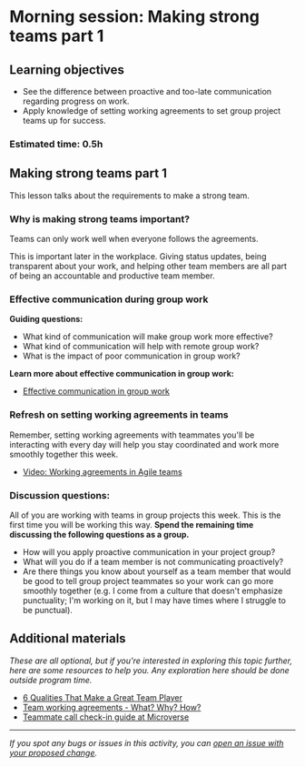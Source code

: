 # Morning session: Making strong teams part 1

## Learning objectives

- See the difference between proactive and too-late communication regarding progress on work.
- Apply knowledge of setting working agreements to set group project teams up for success.

### **Estimated time**: 0.5h

## Making strong teams part 1

This lesson talks about the requirements to make a strong team.

### Why is making strong teams important?

Teams can only work well when everyone follows the agreements.

This is important later in the workplace. Giving status updates, being transparent about your work, and helping other team members are all part of being an accountable and productive team member.

### Effective communication during group work

**Guiding questions:**

- What kind of communication will make group work more effective?
- What kind of communication will help with remote group work?
- What is the impact of poor communication in group work?

**Learn more about effective communication in group work:**

- [Effective communication in group work](https://www.loom.com/share/5fa017a9233f43b9bae58ff37fd60e2a)

### Refresh on setting working agreements in teams

Remember, setting working agreements with teammates you'll be interacting with every day will help you stay coordinated and work more smoothly together this week.

- [Video: Working agreements in Agile teams](https://www.youtube.com/watch?v=0Lyy4CBOO3g)

### **Discussion questions:**

All of you are working with teams in group projects this week. This is the first time you will be working this way. **Spend the remaining time discussing the following questions as a group.**

- How will you apply proactive communication in your project group?
- What will you do if a team member is not communicating proactively?
- Are there things you know about yourself as a team member that would be good to tell group project teammates so your work can go more smoothly together (e.g. I come from a culture that doesn't emphasize punctuality; I'm working on it, but I may have times where I struggle to be punctual).

## Additional materials

*These are all optional, but if you're interested in exploring this topic further, here are some resources to help you. Any exploration here should be done outside program time.*

- [6 Qualities That Make a Great Team Player](https://www.indeed.com/career-advice/career-development/team-player-qualities)
- [Team working agreements - What? Why? How?](https://medium.com/@angelydaz/team-working-agreements-what-why-how-28b2970b71ca)
- [Teammate call check-in guide at Microverse](https://microverse.zendesk.com/hc/en-us/articles/360050419034)

------

_If you spot any bugs or issues in this activity, you can [open an issue with your proposed change](https://github.com/microverseinc/curriculum-transversal-skills/blob/main/git-github/articles/open_issue.md)._
